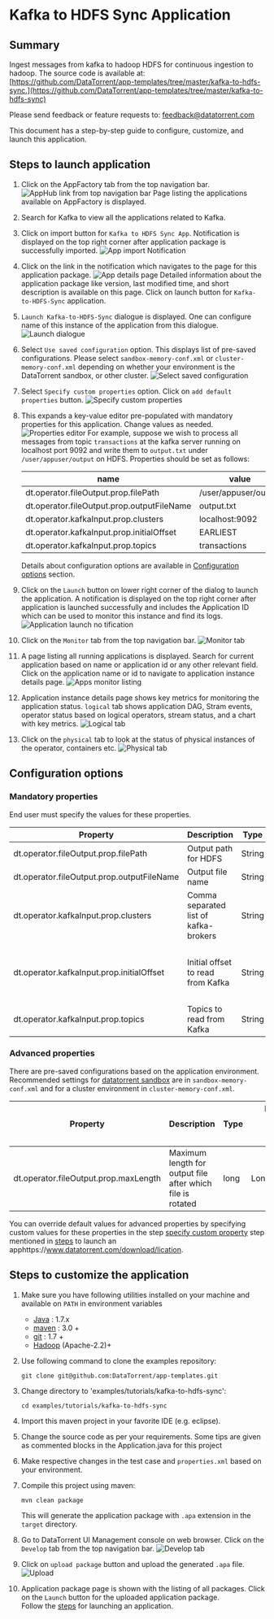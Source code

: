 # Kafka to HDFS Sync Application

## Summary

Ingest messages from kafka to hadoop HDFS for continuous ingestion to hadoop. The source code is available at: [https://github.com/DataTorrent/app-templates/tree/master/kafka-to-hdfs-sync.](https://github.com/DataTorrent/app-templates/tree/master/kafka-to-hdfs-sync)

Please send feedback or feature requests to: [feedback@datatorrent.com](mailto:feedback@datatorrent.com)

This document has a step-by-step guide to configure, customize, and launch this application.

## <a name="steps_to_launch">Steps to launch application</a>

1. Click on the AppFactory tab from the top navigation bar. 
   ![AppHub link from top navigation bar](images/common/apphub_link.png) 
   Page listing the applications available on AppFactory is displayed.

1. Search for Kafka to view all the applications related to Kafka.
1. Click on import button for `Kafka to HDFS Sync App`. 
Notification is displayed on the top right corner after application package is successfully
   imported.
   ![App import Notification](images/kafka-to-hdfs-sync/import-notification.png)

1. Click on the link in the notification which navigates to the page for this application package.
   ![App details page](images/kafka-to-hdfs-sync/app-details-page.png)
   Detailed information about the application package like version, last modified time, and short description is available on this page. Click on launch button for `Kafka-to-HDFS-Sync` application.

1. <a name="launch-dialogue"></a>`Launch Kafka-to-HDFS-Sync` dialogue is displayed. One can configure name of this instance of the application from this dialogue.
   ![Launch dialogue](images/kafka-to-hdfs-sync/launch.png)

1. Select `Use saved configuration` option. This displays list of pre-saved configurations.
Please select `sandbox-memory-conf.xml` or `cluster-memory-conf.xml` depending on whether
your environment is the DataTorrent sandbox, or other cluster.
   ![Select saved configuration](images/kafka-to-hdfs-sync/saved-conf.png)

1. Select `Specify custom properties` option. Click on `add default properties` button.
   ![Specify custom properties](images/kafka-to-hdfs-sync/specify-custom.png)

1. This expands a key-value editor pre-populated with mandatory properties for this application. Change values as needed.
   ![Properties editor](images/kafka-to-hdfs-sync/property-editor.png)
   <a name="property-editor"></a>
   For example, suppose we wish to process all messages from topic `transactions` at the kafka server running on localhost port 9092
   and write them to `output.txt` under `/user/appuser/output` on HDFS. Properties should be set as follows:

    |name|value|
    |---|---|
    |dt.operator.fileOutput.prop.filePath|/user/appuser/output|
    |dt.operator.fileOutput.prop.outputFileName|output.txt|
    |dt.operator.kafkaInput.prop.clusters|localhost:9092|
    |dt.operator.kafkaInput.prop.initialOffset|EARLIEST|
    |dt.operator.kafkaInput.prop.topics|transactions|

    Details about configuration options are available in [Configuration options](#configuration_options) section.

1. Click on the `Launch` button on lower right corner of the dialog to launch the application.
A notification is displayed on the top right corner after application is launched successfully and includes the Application ID which can be used to monitor this instance and find its logs.
   ![Application launch no tification](images/common/app_launch_notification.png)

1. Click on the `Monitor` tab from the top navigation bar.
   ![Monitor tab](images/common/monitor_link.png)

1. A page listing all running applications is displayed. Search for current application based on name or application id or any other relevant field. Click on the application name or id to navigate to application instance details page.
   ![Apps monitor listing](images/common/apps_monitor_listing.png)

1. Application instance details page shows key metrics for monitoring the application status.
   `logical` tab shows application DAG, Stram events, operator status based on logical operators, stream status, and a chart with key metrics.
   ![Logical tab](images/kafka-to-hdfs-sync/logical.png)

1. Click on the `physical` tab to look at the status of physical instances of the operator, containers etc.
   ![Physical tab](images/kafka-to-hdfs-sync/physical.png)

## <a name="configuration_options">Configuration options</a>

### Mandatory properties
End user must specify the values for these properties.

|Property|Description|Type|Example|
|---|---|---|---|
|dt.operator.fileOutput.prop.filePath|Output path for HDFS|String|/user/appuser/output|
|dt.operator.fileOutput.prop.outputFileName|Output file name |String|output.txt|
|dt.operator.kafkaInput.prop.clusters|Comma separated list of kafka-brokers |String|node1.company.com:9098, node2.company.com:9098, node3.company.com:9098|
|dt.operator.kafkaInput.prop.initialOffset|Initial offset to read from Kafka |String|<ul><li>EARLIEST</li><li>LATEST</li><li>APPLICATION_OR_EARLIEST</li><li>APPLICATION_OR_LATEST</li></ul>|
|dt.operator.kafkaInput.prop.topics|Topics to read from Kafka |String|event_data|


### Advanced properties
There are pre-saved configurations based on the application environment. Recommended settings for [datatorrent sandbox](https://www.datatorrent.com/download/) are in `sandbox-memory-conf.xml` and for a cluster environment in `cluster-memory-conf.xml`.

|Property|Description|Type|Default for<br/> cluster-<br/>memory<br/>- conf.xml|Default for<br/> sandbox-<br/>memory<br/> -conf.xml|
|---|---|---|---|---|
|dt.operator.fileOutput.prop.maxLength|Maximum length for output file after which file is rotated|long|Long.MAX_VALUE|Long.MAX_VALUE|

You can override default values for advanced properties by specifying custom values for these properties in the step [specify custom property](#property-editor) step mentioned in [steps](#steps_to_launch) to launch an apphttps://www.datatorrent.com/download/lication.

## Steps to customize the application

1. Make sure you have following utilities installed on your machine and available on `PATH` in environment variables
    - [Java](https://www.java.com/en/download/manual.jsp) : 1.7.x
    - [maven](http://maven.apache.org/download.cgi) : 3.0 +
    - [git](https://git-scm.com/book/en/v2/Getting-Started-Installing-Git) : 1.7 +
    - [Hadoop]( http://www.michael-noll.com/tutorials/running-hadoop-on-ubuntu-linux-single-node-cluster/) (Apache-2.2)+

1.  Use following command to clone the examples repository:

     ```
     git clone git@github.com:DataTorrent/app-templates.git
     ```

1. Change directory to 'examples/tutorials/kafka-to-hdfs-sync':

    ```
    cd examples/tutorials/kafka-to-hdfs-sync
    ```

1. Import this maven project in your favorite IDE (e.g. eclipse).

1. Change the source code as per your requirements. Some tips are given as commented blocks in the Application.java for this project

1. Make respective changes in the test case and `properties.xml` based on your environment.

1. Compile this project using maven:

    ```
    mvn clean package
    ```

    This will generate the application package with `.apa` extension in the `target` directory.

1. Go to DataTorrent UI Management console on web browser. Click on the `Develop` tab from the top navigation bar.
   ![Develop tab](images/common/develop_link.png)

1. Click on `upload package` button and upload the generated `.apa` file.
   ![Upload](images/common/upload.png)

1. Application package page is shown with the listing of all packages.
Click on the `Launch` button for the uploaded application package.    
Follow the [steps](#launch-dialogue) for launching an application.
